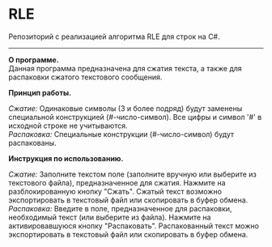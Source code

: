 # RLE
Репозиторий с реализацией алгоритма RLE для строк на C#.
<hr>
<b>О программе.</b>
<br>
Данная программа предназначена для сжатия текста, а также для распаковки сжатого текстового сообщения.

<b>Принцип работы.</b>

<i>Сжатие:</i> Одинаковые символы (3 и более подряд) будут заменены специальной конструкцией (#-число-символ). Все цифры и символ '#' в исходной строке не учитываются.<br>
<i>Распаковка:</i> Специальные конструкции (#-число-символ) будут распакованы.

<b>Инструкция по использованию.</b>

<i>Сжатие:</i> Заполните текстом поле (заполните вручную или выберите из текстового файла), предназначенное для сжатия. Нажмите на разблокированную кнопку "Сжать". Сжатый текст возможно экспортировать в текстовый файл или скопировать в буфер обмена.<br>
<i>Распаковка:</i> Введите в поле, предназначенное для распаковки, необходимый текст (или выберите из файла). Нажмите на активировавшуюся кнопку "Распаковать". Распакованный текст можно экспортировать в текстовый файл или скопировать в буфер обмена.
